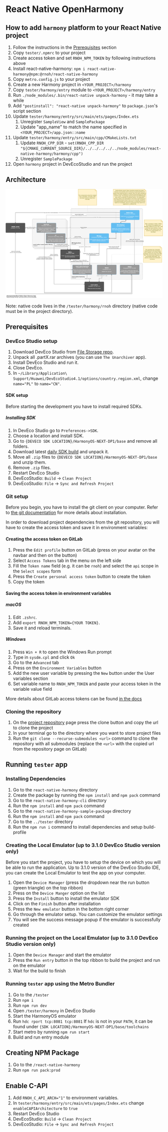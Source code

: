 # React Native OpenHarmony

## How to add `harmony` platform to your React Native project

1. Follow the instructions in the [Prerequisites](#prerequisites) section
1. Copy `tester/.npmrc` to your project
1. Create access token and set `RNOH_NPM_TOKEN` by following instructions above
1. Install react-native-harmony: `npm i react-native-harmony@npm:@rnoh/react-native-harmony`
1. Copy `metro.config.js` to your project
1. Create a new Harmony project in `<YOUR_PROJECT>/harmony`
1. Copy `tester/harmony/entry` module to `<YOUR_PROJECT>/harmony/entry`
1. Run `./node_modules/.bin/react-native unpack-harmony` - it may take a while
1. Add `"postinstall": "react-native unpack-harmony"` to `package.json`'s script section
1. Update `tester/harmony/entry/src/main/ets/pages/Index.ets`
   1. Unregister `SampleView` and `SamplePackage`
   1. Update "app_name" to match the name specified in `<YOUR_PROJECT>/app.json::name`
1. Update `tester/harmony/entry/src/main/cpp/CMakeLists.txt`
   1. Update `RNOH_CPP_DIR` - `set(RNOH_CPP_DIR "${CMAKE_CURRENT_SOURCE_DIR}/../../../../../node_modules/react-native-harmony/harmony/cpp")`
   1. Unregister `SamplePackage`
1. Open `harmony` project in DevEcoStudio and run the project

## Architecture

![](./docs/react-native-open-harmony-app--components-diagram.png)

Note: native code lives in the `/tester/harmony/rnoh` directory (native code must be in the project directory).

## Prerequisites

### DevEco Studio setup

1. Download DevEco Studio from [File Storage repo](https://gl.swmansion.com/rnoh/file-storage).
1. Unpack all .partX.rar archives (you can use `The Unarchiver` app).
1. Install DevEco Studio and run it.
1. Close DevEco.
1. In `~/Library/Application\ Support/Huawei/DevEcoStudio4.1/options/country.region.xml`, change `name="PL"` to `name="CN"`.

#### SDK setup

Before starting the development you have to install required SDKs.

##### Installing SDK

1. In DevEco Studio go to `Preferences->SDK`.
1. Choose a location and install SDK.
1. Go to `{DEVECO SDK LOCATION}/HarmonyOS-NEXT-DP1/base` and remove all folders.
1. Download latest [daily SDK build](https://ci.openharmony.cn/workbench/cicd/dailybuild/dailylist) and unpack it.
1. Move all `.zip` files to `{DEVECO SDK LOCATION}/HarmonyOS-NEXT-DP1/base` and unzip them.
1. Remove `.zip` files.
1. Restart DevEco Studio
1. DevEcoStudio: `Build` -> `Clean Project`
1. DevEcoStudio: `File` -> `Sync and Refresh Project`

### Git setup

Before you begin, you have to install the git client on your computer. Refer to [the git documentation](https://git-scm.com/book/en/v2/Getting-Started-Installing-Git) for more details about installation.

In order to download project dependencies from the git repository, you will have to create the access token and save it in environment variables:

#### Creating the access token on GitLab

1. Press the `Edit profile` button on GitLab (press on your avatar on the navbar and then on the button)
1. Select `Access Tokens` tab in the menu on the left side
1. Fill the `Token name` field (e.g. it can be `rnoh`) and select the `api` scope in the `Select scopes` form
1. Press the `Create personal access token` button to create the token
1. Copy the token

#### Saving the access token in environment variables

##### macOS

1. Edit `.zshrc`.
1. Add `export RNOH_NPM_TOKEN={YOUR TOKEN}`.
1. Save it and reload terminals.

##### Windows

1. Press `Win + R` to open the Windows Run prompt
1. Type in `sysdm.cpl` and click `Ok`
1. Go to the `Advanced` tab
1. Press on the `Environment Variables` button
1. Add the new user variable by pressing the `New` button under the User variables section
1. Set variable name to `RNOH_NPM_TOKEN` and paste your access token in the variable value field

More details about GitLab access tokens can be found [in the docs](https://docs.gitlab.com/ee/user/profile/personal_access_tokens.html)

### Cloning the repository

1. On the [project repository](https://gl.swmansion.com/rnoh/react-native-harmony) page press the clone button and copy the url to clone the project
1. In your terminal go to the directory where you want to store project files
1. Run the `git clone --recurse-submodules <url>` command to clone the repository with all submodules (replace the `<url>` with the copied url from the repository page on GitLab)

## Running `tester` app

### Installing Dependencies

1. Go to the `react-native-harmony` directory
1. Create the package by running the `npm install` and `npm pack` command
1. Go to the `react-native-harmony-cli` directory
1. Run the `npm install` and `npm pack` command
1. Go to the `react-native-harmony-sample-package` directory
1. Run the `npm install` and `npm pack` command
1. Go to the `../tester` directory
1. Run the `npm run i` command to install dependencies and setup build-profile

### Creating the Local Emulator (up to 3.1.0 DevEco Studio version only)

Before you start the project, you have to setup the device on which you will be able to run the application. Up to 3.1.0 version of the DevEco Studio IDE, you can create the Local Emulator to test the app on your computer.

1. Open the `Device Manager` (press the dropdown near the run button (green triangle) on the top ribbon)
1. Press on the `Device Manger` option on the list
1. Press the `Install` button to install the emulator SDK
1. Click on the `Finish` button after installation
1. Press the `New emulator` button in the bottom right corner
1. Go through the emulator setup. You can customize the emulator settings
1. You will see the success message popup if the emulator is successfully created

### Running the project on the Local Emulator (up to 3.1.0 DevEco Studio version only)

1. Open the `Device Manager` and start the emulator
1. Press the `Run entry` button in the top ribbon to build the project and run on the emulator
1. Wait for the build to finish

### Running `tester` app using the Metro Bundler

1. Go to the `/tester`
1. Run `npm i`
1. Run `npm run dev`
1. Open `/tester/harmony` in DevEco Studio
1. Start the HarmonyOS emulator
1. Run `hdc rport tcp:8081 tcp:8081`
   If `hdc` is not in your `PATH`, it can be found under `{SDK LOCATION}/HarmonyOS-NEXT-DP1/base/toolchains`
1. Start metro by running `npm run start`
1. Build and run entry module

## Creating NPM Package

1. Go to the `/react-native-harmony`
1. Run `npm run pack:prod`

## Enable C-API

1. Add `RNOH_C_API_ARCH="1"` to environment variables.
1. In `tester/harmony/entry/src/main/ets/pages/Index.ets` change `enableCAPIArchitecture` to `true`
1. Restart DevEco Studio
1. DevEcoStudio: `Build` -> `Clean Project`
1. DevEcoStudio: `File` -> `Sync and Refresh Project`
